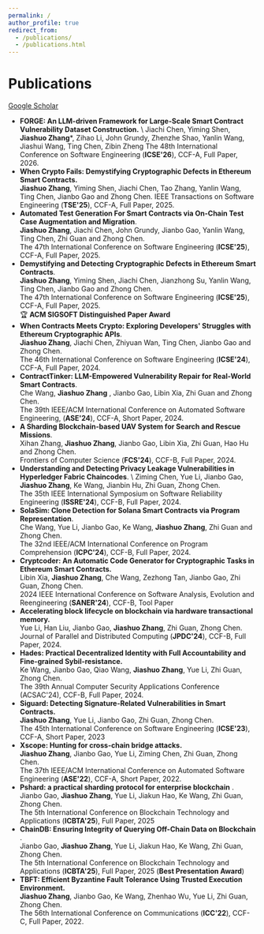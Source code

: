 ```yaml
---
permalink: /
author_profile: true
redirect_from: 
  - /publications/
  - /publications.html
---
```





# Publications
[Google Scholar](https://scholar.google.com/citations?user=4MysZzYAAAAJ&hl=en)

* **FORGE: An LLM-driven Framework for Large-Scale Smart Contract Vulnerability Dataset Construction.** \ 
  Jiachi Chen, Yiming Shen, **Jiashuo Zhang***, Zihao Li, John Grundy, Zhenzhe Shao, Yanlin Wang, Jiashui Wang, Ting Chen, Zibin Zheng
  The 48th International Conference on Software Engineering (**ICSE'26**), CCF-A, Full Paper, 2026.
* **When Crypto Fails: Demystifying Cryptographic Defects in Ethereum Smart Contracts.** \
  **Jiashuo Zhang**, Yiming Shen, Jiachi Chen, Tao Zhang, Yanlin Wang, Ting Chen, Jianbo Gao and Zhong Chen. 
  IEEE Transactions on Software Engineering (**TSE'25**), CCF-A, Full Paper, 2025.
* **Automated Test Generation For Smart Contracts via On-Chain Test Case Augmentation and Migration**. \
  **Jiashuo Zhang**, Jiachi Chen, John Grundy, Jianbo Gao, Yanlin Wang, Ting Chen, Zhi Guan and Zhong Chen.\
  The 47th International Conference on Software Engineering (**ICSE'25**), CCF-A, Full Paper, 2025.
* **Demystifying and Detecting Cryptographic Defects in Ethereum Smart Contracts**. \
  **Jiashuo Zhang**, Yiming Shen, Jiachi Chen, Jianzhong Su, Yanlin Wang, Ting Chen, Jianbo Gao and Zhong Chen.\
  The 47th International Conference on Software Engineering (**ICSE'25**), CCF-A, Full Paper, 2025.\
  🏆 **ACM SIGSOFT Distinguished Paper Award**
* **When Contracts Meets Crypto: Exploring Developers' Struggles with Ethereum Cryptographic APIs**. \
  **Jiashuo Zhang**, Jiachi Chen, Zhiyuan Wan, Ting Chen, Jianbo Gao and Zhong Chen. \
  The 46th International Conference on Software Engineering (**ICSE'24**), CCF-A, Full Paper, 2024.
* **ContractTinker: LLM-Empowered Vulnerability Repair for Real-World Smart Contracts**. \
  Che Wang, **Jiashuo Zhang** , Jianbo Gao, Libin Xia, Zhi Guan and Zhong Chen. \
  The 39th IEEE/ACM International Conference on Automated Software Engineering, (**ASE'24**), CCF-A, Short Paper, 2024.
* **A Sharding Blockchain-based UAV System for Search and Rescue Missions**. \
  Xihan Zhang, **Jiashuo Zhang**, Jianbo Gao, Libin Xia, Zhi Guan, Hao Hu and Zhong Chen. \
  Frontiers of Computer Science (**FCS'24**), CCF-B, Full Paper, 2024.
* **Understanding and Detecting Privacy Leakage Vulnerabilities in Hyperledger Fabric Chaincodes**. \ 
  Ziming Chen, Yue Li, Jianbo Gao, **Jiashuo Zhang**, Ke Wang, Jianbin Hu, Zhi Guan, Zhong Chen. \
  The 35th IEEE International Symposium on Software Reliability Engineering (**ISSRE'24**), CCF-B, Full Paper, 2024.
* **SolaSim: Clone Detection for Solana Smart Contracts via Program Representation**.\
  Che Wang, Yue Li, Jianbo Gao, Ke Wang, **Jiashuo Zhang**, Zhi Guan and Zhong Chen. \
  The 32nd IEEE/ACM International Conference on Program Comprehension (**ICPC'24**), CCF-B, Full Paper, 2024. 
* **Cryptcoder: An Automatic Code Generator for Cryptographic Tasks in Ethereum Smart Contracts.** \
  Libin Xia, **Jiashuo Zhang**, Che Wang, Zezhong Tan, Jianbo Gao, Zhi Guan, Zhong Chen. \
  2024 IEEE International Conference on Software Analysis, Evolution and Reengineering (**SANER'24**), CCF-B, Tool Paper
* **Accelerating block lifecycle on blockchain via hardware transactional memory.** \
  Yue Li, Han Liu, Jianbo Gao, **Jiashuo Zhang**, Zhi Guan, Zhong Chen. \
  Journal of Parallel and Distributed Computing (**JPDC'24**), CCF-B, Full Paper, 2024.
* **Hades: Practical Decentralized Identity with Full Accountability and Fine-grained Sybil-resistance.** \
  Ke Wang, Jianbo Gao, Qiao Wang, **Jiashuo Zhang**, Yue Li, Zhi Guan, Zhong Chen. \
  The 39th Annual Computer Security Applications Conference (ACSAC'24), CCF-B, Full Paper, 2024.
* **Siguard: Detecting Signature-Related Vulnerabilities in Smart Contracts.** \
  **Jiashuo Zhang**, Yue Li, Jianbo Gao, Zhi Guan, Zhong Chen. \
  The 45th International Conference on Software Engineering (**ICSE'23**), CCF-A, Short Paper, 2023
* **Xscope: Hunting for cross-chain bridge attacks.** \
  **Jiashuo Zhang**, Jianbo Gao, Yue Li, Ziming Chen, Zhi Guan, Zhong Chen. \
  The 37th IEEE/ACM International Conference on Automated Software Engineering (**ASE'22**), CCF-A, Short Paper, 2022.
* **Pshard: a practical sharding protocol for enterprise blockchain** .\
  Jianbo Gao, **Jiashuo Zhang**, Yue Li, Jiakun Hao, Ke Wang, Zhi Guan, Zhong Chen. \
  The 5th International Conference on Blockchain Technology and Applications (**ICBTA'25**), Full Paper, 2025
* **ChainDB: Ensuring Integrity of Querying Off-Chain Data on Blockchain** .\
  Jianbo Gao, **Jiashuo Zhang**, Yue Li, Jiakun Hao, Ke Wang, Zhi Guan, Zhong Chen. \
  The 5th International Conference on Blockchain Technology and Applications (**ICBTA'25**), Full Paper, 2025 (**Best Presentation Award**)
* **TBFT: Efficient Byzantine Fault Tolerance Using Trusted Execution Environment.** \
  **Jiashuo Zhang**, Jianbo Gao, Ke Wang, Zhenhao Wu, Yue Li, Zhi Guan, Zhong Chen. \
  The 56th International Conference on Communications (**ICC'22**), CCF-C, Full Paper, 2022.
